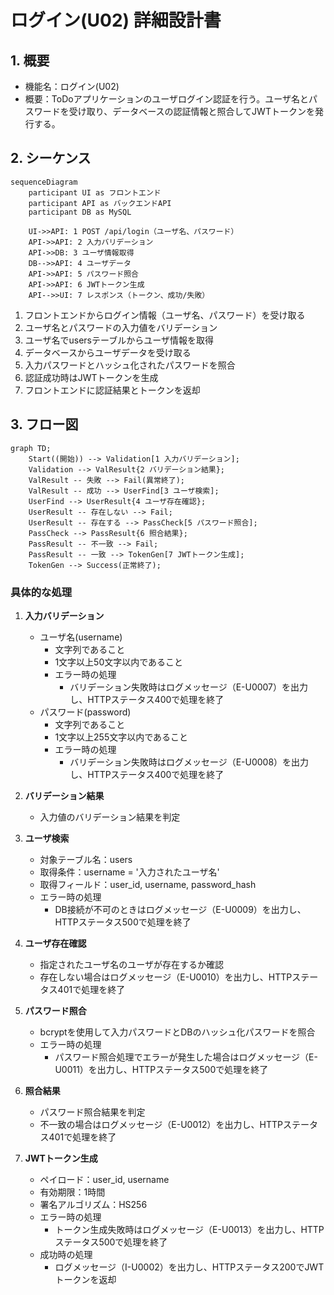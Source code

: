 # ログイン(U02) 詳細設計書

## 1. 概要
- 機能名：ログイン(U02)
- 概要：ToDoアプリケーションのユーザログイン認証を行う。ユーザ名とパスワードを受け取り、データベースの認証情報と照合してJWTトークンを発行する。

## 2. シーケンス
```mermaid
sequenceDiagram
    participant UI as フロントエンド
    participant API as バックエンドAPI
    participant DB as MySQL

    UI->>API: 1 POST /api/login（ユーザ名、パスワード）
    API->>API: 2 入力バリデーション
    API->>DB: 3 ユーザ情報取得
    DB-->>API: 4 ユーザデータ
    API->>API: 5 パスワード照合
    API->>API: 6 JWTトークン生成
    API-->>UI: 7 レスポンス（トークン、成功/失敗）
```

1. フロントエンドからログイン情報（ユーザ名、パスワード）を受け取る
2. ユーザ名とパスワードの入力値をバリデーション
3. ユーザ名でusersテーブルからユーザ情報を取得
4. データベースからユーザデータを受け取る
5. 入力パスワードとハッシュ化されたパスワードを照合
6. 認証成功時はJWTトークンを生成
7. フロントエンドに認証結果とトークンを返却

## 3. フロー図
```mermaid
graph TD;
    Start((開始)) --> Validation[1 入力バリデーション];
    Validation --> ValResult{2 バリデーション結果};
    ValResult -- 失敗 --> Fail(異常終了);
    ValResult -- 成功 --> UserFind[3 ユーザ検索];
    UserFind --> UserResult{4 ユーザ存在確認};
    UserResult -- 存在しない --> Fail;
    UserResult -- 存在する --> PassCheck[5 パスワード照合];
    PassCheck --> PassResult{6 照合結果};
    PassResult -- 不一致 --> Fail;
    PassResult -- 一致 --> TokenGen[7 JWTトークン生成];
    TokenGen --> Success(正常終了);
```

### 具体的な処理
1. **入力バリデーション**
    - ユーザ名(username)
        - 文字列であること
        - 1文字以上50文字以内であること
        - エラー時の処理
            - バリデーション失敗時はログメッセージ（E-U0007）を出力し、HTTPステータス400で処理を終了
    - パスワード(password)
        - 文字列であること
        - 1文字以上255文字以内であること
        - エラー時の処理
            - バリデーション失敗時はログメッセージ（E-U0008）を出力し、HTTPステータス400で処理を終了

2. **バリデーション結果**
    - 入力値のバリデーション結果を判定

3. **ユーザ検索**
    - 対象テーブル名：users
    - 取得条件：username = '入力されたユーザ名'
    - 取得フィールド：user_id, username, password_hash
    - エラー時の処理
        - DB接続が不可のときはログメッセージ（E-U0009）を出力し、HTTPステータス500で処理を終了

4. **ユーザ存在確認**
    - 指定されたユーザ名のユーザが存在するか確認
    - 存在しない場合はログメッセージ（E-U0010）を出力し、HTTPステータス401で処理を終了

5. **パスワード照合**
    - bcryptを使用して入力パスワードとDBのハッシュ化パスワードを照合
    - エラー時の処理
        - パスワード照合処理でエラーが発生した場合はログメッセージ（E-U0011）を出力し、HTTPステータス500で処理を終了

6. **照合結果**
    - パスワード照合結果を判定
    - 不一致の場合はログメッセージ（E-U0012）を出力し、HTTPステータス401で処理を終了

7. **JWTトークン生成**
    - ペイロード：user_id, username
    - 有効期限：1時間
    - 署名アルゴリズム：HS256
    - エラー時の処理
        - トークン生成失敗時はログメッセージ（E-U0013）を出力し、HTTPステータス500で処理を終了
    - 成功時の処理
        - ログメッセージ（I-U0002）を出力し、HTTPステータス200でJWTトークンを返却